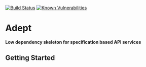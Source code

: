 [![Build Status](https://travis-ci.org/slate-studio/adept.svg?branch=master)](https://travis-ci.org/slate-studio/adept)
[![Known Vulnerabilities](https://snyk.io/test/github/slate-studio/adept/badge.svg?targetFile=package.json)](https://snyk.io/test/github/slate-studio/adept?targetFile=package.json)

# Adept

**Low dependency skeleton for specification based API services**

## Getting Started
